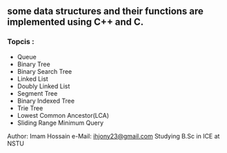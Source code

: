## some data structures and their functions are implemented using C++ and C.
### Topcis :

* Queue
* Binary Tree
* Binary Search Tree
* Linked List 
* Doubly Linked List
* Segment Tree
* Binary Indexed Tree
* Trie Tree
* Lowest Common Ancestor(LCA)
* Sliding Range Minimum Query

Author: Imam Hossain
e-Mail: ihjony23@gmail.com
Studying B.Sc in ICE at NSTU